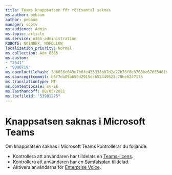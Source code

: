```yaml
---
title: Teams knappsatsen för röstsamtal saknas
ms.author: pebaum
author: pebaum
manager: scotv
ms.audience: Admin
ms.topic: article
ms.service: o365-administration
ROBOTS: NOINDEX, NOFOLLOW
localization_priority: Normal
ms.collection: Adm_O365
ms.custom:
- "2641"
- "9000719"
ms.openlocfilehash: 3d6856e643e7b0fe435333b87d2a27b76f8e3763be676554819d0147a352273f
ms.sourcegitcommit: b5f7da89a650d2915dc652449623c78be6247175
ms.translationtype: MT
ms.contentlocale: sv-SE
ms.lasthandoff: 08/05/2021
ms.locfileid: "53981275"
---
```

# <a name="dial-pad-is-missing-in-microsoft-teams"></a>Knappsatsen saknas i Microsoft Teams 

Om knappsatsen saknas i Microsoft Teams kontrollerar du följande:

- Kontrollera att användaren har tilldelats en [Teams-licens](https://docs.microsoft.com/MicrosoftTeams/assign-teams-licenses).
- Kontrollera att användaren har en [Samtalsplan](https://docs.microsoft.com/MicrosoftTeams/calling-plan-landing-page) tilldelad.
- Aktivera användarna för [Enterprise Voice](https://docs.microsoft.com/skypeforbusiness/skype-for-business-hybrid-solutions/plan-your-phone-system-cloud-pbx-solution/enable-users-for-enterprise-voice-online-and-phone-system-voicemail#to-enable-your-users-for-phone-system-in-office-365-voice-and-voicemail).
